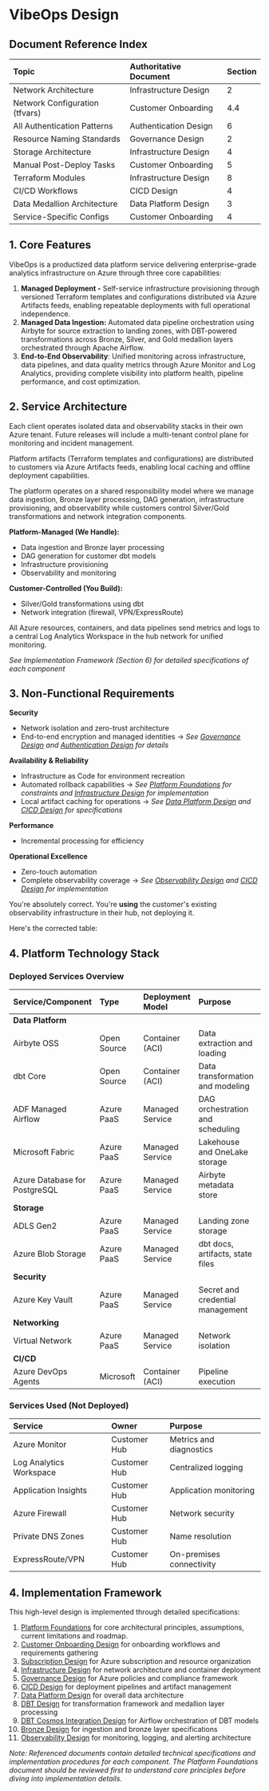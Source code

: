 # **VibeOps Design**

## **Document Reference Index**

| Topic | Authoritative Document | Section |
| :---- | :---- | :---- |
| Network Architecture | Infrastructure Design | 2 |
| Network Configuration (tfvars) | Customer Onboarding | 4.4 |
| All Authentication Patterns | Authentication Design | 6 |
| Resource Naming Standards | Governance Design | 2 |
| Storage Architecture | Infrastructure Design | 4 |
| Manual Post-Deploy Tasks | Customer Onboarding | 5 |
| Terraform Modules | Infrastructure Design | 8 |
| CI/CD Workflows | CICD Design | 4 |
| Data Medallion Architecture | Data Platform Design | 3 |
| Service-Specific Configs | Customer Onboarding | 4 |

## **1\. Core Features**

VibeOps is a productized data platform service delivering enterprise-grade analytics infrastructure on Azure through three core capabilities:

1. **Managed Deployment \-** Self-service infrastructure provisioning through versioned Terraform templates and configurations distributed via Azure Artifacts feeds, enabling repeatable deployments with full operational independence.  
2. **Managed Data Ingestion:** Automated data pipeline orchestration using Airbyte for source extraction to landing zones, with DBT-powered transformations across Bronze, Silver, and Gold medallion layers orchestrated through Apache Airflow.  
3. **End-to-End Observability**: Unified monitoring across infrastructure, data pipelines, and data quality metrics through Azure Monitor and Log Analytics, providing complete visibility into platform health, pipeline performance, and cost optimization.

## **2\. Service Architecture**

Each client operates isolated data and observability stacks in their own Azure tenant. Future releases will include a multi-tenant control plane for monitoring and incident management.

Platform artifacts (Terraform templates and configurations) are distributed to customers via Azure Artifacts feeds, enabling local caching and offline deployment capabilities.

The platform operates on a shared responsibility model where we manage data ingestion, Bronze layer processing, DAG generation, infrastructure provisioning, and observability while customers control Silver/Gold transformations and network integration components.

**Platform-Managed (We Handle):**

- Data ingestion and Bronze layer processing  
- DAG generation for customer dbt models  
- Infrastructure provisioning  
- Observability and monitoring

**Customer-Controlled (You Build):**

- Silver/Gold transformations using dbt  
- Network integration (firewall, VPN/ExpressRoute)

All Azure resources, containers, and data pipelines send metrics and logs to a central Log Analytics Workspace in the hub network for unified monitoring. 

*See Implementation Framework (Section 6\) for detailed specifications of each component*

## **3\. Non-Functional Requirements**

**Security**

- Network isolation and zero-trust architecture  
- End-to-end encryption and managed identities → *See [Governance Design](?tab=t.6753yo7ijvj4) and [Authentication Design](?tab=t.jivqs1gv2wsg) for details*

**Availability & Reliability**

- Infrastructure as Code for environment recreation  
- Automated rollback capabilities → *See [Platform Foundations](?tab=t.743omr8imo7x) for constraints and [Infrastructure Design](?tab=t.fri20i7cxwln) for implementation*  
- Local artifact caching for operations → *See [Data Platform Design](?tab=t.u66ssxt6mxd9) and [CICD Design](?tab=t.ryiv4bvcas2l) for specifications*

**Performance**

- Incremental processing for efficiency

**Operational Excellence**

- Zero-touch automation  
- Complete observability coverage → *See [Observability Design](?tab=t.a9o5dv2detxu) and [CICD Design](?tab=t.ryiv4bvcas2l) for implementation*

You're absolutely correct. You're **using** the customer's existing observability infrastructure in their hub, not deploying it.

Here's the corrected table:

## **4\. Platform Technology Stack**

### **Deployed Services Overview**

| Service/Component | Type | Deployment Model | Purpose | Location |
| :---- | :---- | :---- | :---- | :---- |
| **Data Platform** |  |  |  |  |
| Airbyte OSS | Open Source | Container (ACI) | Data extraction and loading | Application subnet |
| dbt Core | Open Source | Container (ACI) | Data transformation and modeling | Application subnet |
| ADF Managed Airflow | Azure PaaS | Managed Service | DAG orchestration and scheduling | Data Platform RG |
| Microsoft Fabric | Azure PaaS | Managed Service | Lakehouse and OneLake storage | Data Platform RG |
| Azure Database for PostgreSQL | Azure PaaS | Managed Service | Airbyte metadata store | Data Platform RG |
| **Storage** |  |  |  |  |
| ADLS Gen2 | Azure PaaS | Managed Service | Landing zone storage | Storage RG |
| Azure Blob Storage | Azure PaaS | Managed Service | dbt docs, artifacts, state files | Storage RG |
| **Security** |  |  |  |  |
| Azure Key Vault | Azure PaaS | Managed Service | Secret and credential management | Security RG |
| **Networking** |  |  |  |  |
| Virtual Network | Azure PaaS | Managed Service | Network isolation | Networking RG |
| **CI/CD** |  |  |  |  |
| Azure DevOps Agents | Microsoft | Container (ACI) | Pipeline execution | CI/CD RG |

### **Services Used (Not Deployed)**

| Service | Owner | Purpose |
| :---- | :---- | :---- |
| Azure Monitor | Customer Hub | Metrics and diagnostics |
| Log Analytics Workspace | Customer Hub | Centralized logging |
| Application Insights | Customer Hub | Application monitoring |
| Azure Firewall | Customer Hub | Network security |
| Private DNS Zones | Customer Hub | Name resolution |
| ExpressRoute/VPN | Customer Hub | On-premises connectivity |

## **4\. Implementation Framework**

This high-level design is implemented through detailed specifications:

1. [Platform Foundations](?tab=t.743omr8imo7x) for core architectural principles, assumptions, current limitations and roadmap.   
2. [Customer Onboarding Design](?tab=t.qt8xp8p7b9lf) for onboarding workflows and requirements gathering  
3. [Subscription Design](?tab=t.ybrm6qz8es4j) for Azure subscription and resource organization   
4. [Infrastructure Design](?tab=t.fri20i7cxwln) for network architecture and container deployment  
5. [Governance Design](?tab=t.6753yo7ijvj4) for Azure policies and compliance framework  
6. [CICD Design](?tab=t.ryiv4bvcas2l) for deployment pipelines and artifact management  
7. [Data Platform Design](?tab=t.u66ssxt6mxd9) for overall data architecture   
8. [DBT Design](?tab=t.di8b3o7xrnmm) for transformation framework and medallion layer processing   
9. [DBT Cosmos Integration Design](?tab=t.st466pyfxsab) for Airflow orchestration of DBT models  
10. [Bronze Design](?tab=t.cdktg08ccl5s) for ingestion and bronze layer specifications  
11. [Observability Design](?tab=t.a9o5dv2detxu) for monitoring, logging, and alerting architecture

*Note: Referenced documents contain detailed technical specifications and implementation procedures for each component. The Platform Foundations document should be reviewed first to understand core principles before diving into implementation details.*